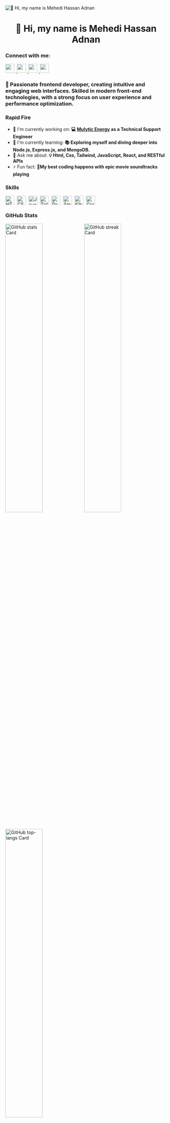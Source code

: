 ![👋 Hi, my name is Mehedi Hassan Adnan](https://user-images.githubusercontent.com/10498744/210012254-234538ff-d198-48aa-8964-37e6fd45d227.gif)

<div id="toc">
  <ul align="center" style="list-style: none">
    <summary>
      <h1>
        👋 Hi, my name is Mehedi Hassan Adnan 
      </h1>
    </summary>
  </ul>
</div>

**<h3 align="left">Connect with me:</h3>** 

<p align="left">
  <a href="https://www.facebook.com/mehadihassan.adnan/" target="_blank">
    <img src="https://img.shields.io/badge/Facebook-1877F2?style=flat-square&logo=facebook&logoColor=white" height="28" style="margin-right: 4px">
  </a>
  <a href="https://github.com/mh-adnan" target="_blank">
    <img src="https://img.shields.io/badge/GitHub-100000?style=flat-square&logo=github&logoColor=white" height="28" style="margin-right: 4px">
  </a>
  <a href="https://www.instagram.com/__i_m_adnan007" target="_blank">
    <img src="https://img.shields.io/badge/Instagram-E4405F?style=flat-square&logo=instagram&logoColor=white" height="28" style="margin-right: 4px">
  </a>
  <a href="https://www.linkedin.com/in/mehedi-hassan-adnan-8b1380170/" target="_blank">
    <img src="https://img.shields.io/badge/LinkedIn-0077B5?style=flat-square&logo=linkedin&logoColor=white" height="28" style="margin-right: 4px">
  </a>
</p>


<h3 align="left">🚀 Passionate frontend developer, creating intuitive and engaging web interfaces. Skilled in modern front-end technologies, with a strong focus on user experience and performance optimization.</h3>



**<h3 align="left">Rapid Fire</h3>**

- 💼 I'm currently working on: **💻 [Mulytic Energy](https://www.mulytic-energy.com/) as a Technical Support Engineer**
- 🌱 I'm currently learning: **📚 Exploring myself and diving deeper into Node.js, Express.js, and MongoDB.**
- 💬 Ask me about: **💡 Html, Css, Tailwind, JavaScript, React, and RESTful APIs**
- ⚡ Fun fact: **🎢My best coding happens with epic movie soundtracks playing**



**<h3 align="left">Skills</h3>**

<div style="display: flex; flex-wrap: wrap; gap: 4px; justify-content: left;">
  <img src="https://img.shields.io/badge/HTML-E34F26?logo=html5&logoColor=white" height="28" alt="HTML" style="margin-right: 4px">
  <img src="https://img.shields.io/badge/CSS-1572B6?logo=css3&logoColor=white" height="28" alt="CSS" style="margin-right: 4px">
  <img src="https://img.shields.io/badge/JavaScript-F7DF1C?logo=javascript&logoColor=white" height="28" alt="JavaScript" style="margin-right: 4px">
  <img src="https://img.shields.io/badge/Tailwind_CSS-38B2AC?logo=tailwind-css&logoColor=white" height="28" alt="Tailwind CSS" style="margin-right: 4px">
  <img src="https://img.shields.io/badge/React-20232A?logo=react&logoColor=61DAFB" height="28" alt="React" style="margin-right: 4px">
  <img src="https://img.shields.io/badge/Amazon_AWS-232F3E?logo=amazon-aws&logoColor=white" height="28" alt="Amazon AWS" style="margin-right: 4px">
  <img src="https://img.shields.io/badge/Kibana-005563?logo=kibana&logoColor=white" height="28" alt="Kibana" style="margin-right: 4px">
  <img src="https://img.shields.io/badge/Grafana-F46800?logo=grafana&logoColor=white" height="28" alt="Grafana" style="margin-right: 4px">
</div>





**<h3 align="left">GitHub Stats</h3>**

<p align="left">
  <img width="48%" src="https://github-readme-stats.vercel.app/api?username=mh-adnan&theme=react&hide_title=false&hide_rank=false&show_icons=false&include_all_commits=false&count_private=true&line_height=23" alt="GitHub stats Card" />
  <img width="48%" src="https://streak-stats.demolab.com/?user=mh-adnan&theme=react&hide_border=false&date_format=M+j%5B%2C+Y%5D&mode=daily&hide_total_contributions=false&hide_current_streak=false&hide_longest_streak=false&card_height=200" alt="GitHub streak Card" />
</p>

<p align="left">
  <img width="48%" src="https://github-readme-stats.vercel.app/api/top-langs?username=mh-adnan&theme=react&hide_title=false&layout=compact&langs_count=6&hide_progress=false&card_width=400" alt="GitHub top-langs Card" />
</p>

[![trophy](https://github-profile-trophy.vercel.app/?username=mh-adnan)](https://github.com/ryo-ma/github-profile-trophy)









